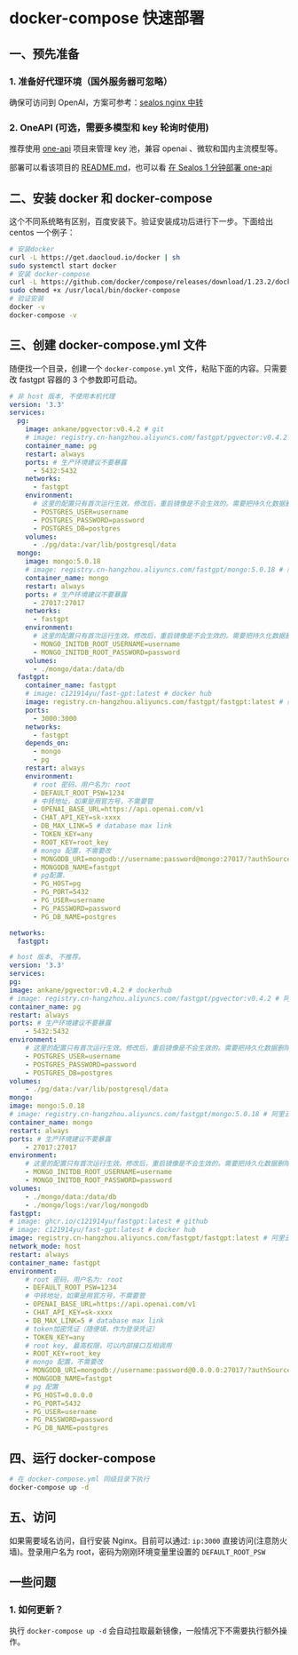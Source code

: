 # docker-compose 快速部署

## 一、预先准备

### 1. 准备好代理环境（国外服务器可忽略）

确保可访问到 OpenAI，方案可参考：[sealos nginx 中转](../proxy/sealos)

### 2. OneAPI (可选，需要多模型和 key 轮询时使用)

推荐使用 [one-api](https://github.com/songquanpeng/one-api) 项目来管理 key 池，兼容 openai 、微软和国内主流模型等。

部署可以看该项目的 [README.md](https://github.com/songquanpeng/one-api)，也可以看 [在 Sealos 1 分钟部署 one-api](../oneapi)

## 二、安装 docker 和 docker-compose

这个不同系统略有区别，百度安装下。验证安装成功后进行下一步。下面给出 centos 一个例子：

```bash
# 安装docker
curl -L https://get.daocloud.io/docker | sh
sudo systemctl start docker
# 安装 docker-compose
curl -L https://github.com/docker/compose/releases/download/1.23.2/docker-compose-`uname -s`-`uname -m` -o /usr/local/bin/docker-compose
sudo chmod +x /usr/local/bin/docker-compose
# 验证安装
docker -v
docker-compose -v
```

## 三、创建 docker-compose.yml 文件

随便找一个目录，创建一个 `docker-compose.yml` 文件，粘贴下面的内容。只需要改 fastgpt 容器的 3 个参数即可启动。

```yml
# 非 host 版本, 不使用本机代理
version: '3.3'
services:
  pg:
    image: ankane/pgvector:v0.4.2 # git
    # image: registry.cn-hangzhou.aliyuncs.com/fastgpt/pgvector:v0.4.2 # 阿里云
    container_name: pg
    restart: always
    ports: # 生产环境建议不要暴露
      - 5432:5432
    networks:
      - fastgpt
    environment:
      # 这里的配置只有首次运行生效。修改后，重启镜像是不会生效的。需要把持久化数据删除再重启，才有效果
      - POSTGRES_USER=username
      - POSTGRES_PASSWORD=password
      - POSTGRES_DB=postgres
    volumes:
      - ./pg/data:/var/lib/postgresql/data
  mongo:
    image: mongo:5.0.18
    # image: registry.cn-hangzhou.aliyuncs.com/fastgpt/mongo:5.0.18 # 阿里云
    container_name: mongo
    restart: always
    ports: # 生产环境建议不要暴露
      - 27017:27017
    networks:
      - fastgpt
    environment:
      # 这里的配置只有首次运行生效。修改后，重启镜像是不会生效的。需要把持久化数据删除再重启，才有效果
      - MONGO_INITDB_ROOT_USERNAME=username
      - MONGO_INITDB_ROOT_PASSWORD=password
    volumes:
      - ./mongo/data:/data/db
  fastgpt:
    container_name: fastgpt
    # image: c121914yu/fast-gpt:latest # docker hub
    image: registry.cn-hangzhou.aliyuncs.com/fastgpt/fastgpt:latest # 阿里云
    ports:
      - 3000:3000
    networks:
      - fastgpt
    depends_on:
      - mongo
      - pg
    restart: always
    environment:
      # root 密码，用户名为: root
      - DEFAULT_ROOT_PSW=1234
      # 中转地址，如果是用官方号，不需要管
      - OPENAI_BASE_URL=https://api.openai.com/v1
      - CHAT_API_KEY=sk-xxxx
      - DB_MAX_LINK=5 # database max link
      - TOKEN_KEY=any
      - ROOT_KEY=root_key
      # mongo 配置，不需要改
      - MONGODB_URI=mongodb://username:password@mongo:27017/?authSource=admin
      - MONGODB_NAME=fastgpt
      # pg配置.
      - PG_HOST=pg
      - PG_PORT=5432
      - PG_USER=username
      - PG_PASSWORD=password
      - PG_DB_NAME=postgres

networks:
  fastgpt:
```

```yml
# host 版本, 不推荐。
version: '3.3'
services:
pg:
image: ankane/pgvector:v0.4.2 # dockerhub
# image: registry.cn-hangzhou.aliyuncs.com/fastgpt/pgvector:v0.4.2 # 阿里云
container_name: pg
restart: always
ports: # 生产环境建议不要暴露
    - 5432:5432
environment:
    # 这里的配置只有首次运行生效。修改后，重启镜像是不会生效的。需要把持久化数据删除再重启，才有效果
    - POSTGRES_USER=username
    - POSTGRES_PASSWORD=password
    - POSTGRES_DB=postgres
volumes:
    - ./pg/data:/var/lib/postgresql/data
mongo:
image: mongo:5.0.18
# image: registry.cn-hangzhou.aliyuncs.com/fastgpt/mongo:5.0.18 # 阿里云
container_name: mongo
restart: always
ports: # 生产环境建议不要暴露
    - 27017:27017
environment:
    # 这里的配置只有首次运行生效。修改后，重启镜像是不会生效的。需要把持久化数据删除再重启，才有效果
    - MONGO_INITDB_ROOT_USERNAME=username
    - MONGO_INITDB_ROOT_PASSWORD=password
volumes:
    - ./mongo/data:/data/db
    - ./mongo/logs:/var/log/mongodb
fastgpt:
# image: ghcr.io/c121914yu/fastgpt:latest # github
# image: c121914yu/fast-gpt:latest # docker hub
image: registry.cn-hangzhou.aliyuncs.com/fastgpt/fastgpt:latest # 阿里云
network_mode: host
restart: always
container_name: fastgpt
environment:
    # root 密码，用户名为: root
    - DEFAULT_ROOT_PSW=1234
    # 中转地址，如果是用官方号，不需要管
    - OPENAI_BASE_URL=https://api.openai.com/v1
    - CHAT_API_KEY=sk-xxxx
    - DB_MAX_LINK=5 # database max link
    # token加密凭证（随便填，作为登录凭证）
    - TOKEN_KEY=any
    # root key, 最高权限，可以内部接口互相调用
    - ROOT_KEY=root_key
    # mongo 配置，不需要改
    - MONGODB_URI=mongodb://username:password@0.0.0.0:27017/?authSource=admin
    - MONGODB_NAME=fastgpt
    # pg 配置
    - PG_HOST=0.0.0.0
    - PG_PORT=5432
    - PG_USER=username
    - PG_PASSWORD=password
    - PG_DB_NAME=postgres
```

## 四、运行 docker-compose

```bash
# 在 docker-compose.yml 同级目录下执行
docker-compose up -d
```

## 五、访问

如果需要域名访问，自行安装 Nginx。目前可以通过: `ip:3000` 直接访问(注意防火墙)。登录用户名为 root，密码为刚刚环境变量里设置的 `DEFAULT_ROOT_PSW`

## 一些问题

### 1. 如何更新？

执行 `docker-compose up -d` 会自动拉取最新镜像，一般情况下不需要执行额外操作。
